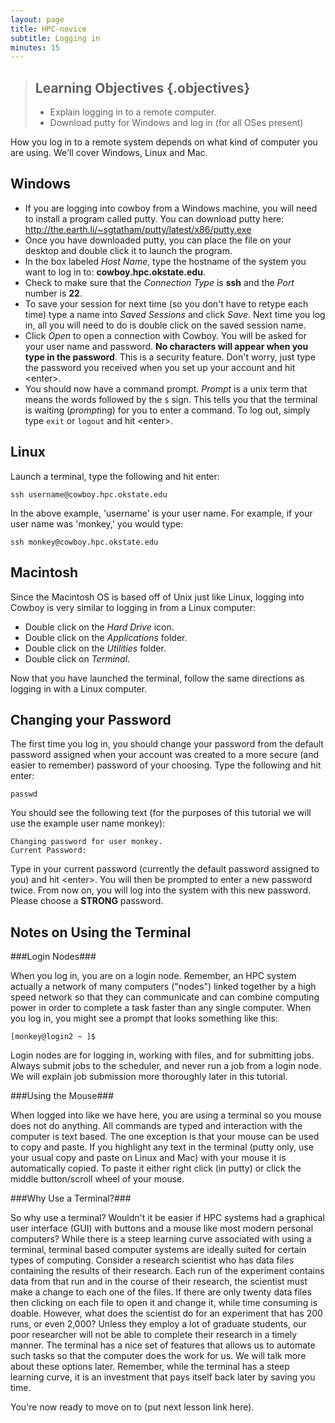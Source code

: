 ```yaml
---
layout: page
title: HPC-novice
subtitle: Logging in
minutes: 15
---
```

> ## Learning Objectives {.objectives}
>
> *   Explain logging in to a remote computer.
> *   Download putty for Windows and log in (for all OSes present)

How you log in to a remote system depends on what
kind of computer you are using.  We'll cover Windows, 
Linux and Mac.

Windows
-------
- If you are logging into cowboy from a Windows machine, you will need to install a program called putty. You can download putty here:  http://the.earth.li/~sgtatham/putty/latest/x86/putty.exe
- Once you have downloaded putty, you can place the file on your desktop and double click it to launch the program. 
- In the box labeled *Host Name*, type the hostname of the system you want to log in to: **cowboy.hpc.okstate.edu**.
- Check to make sure that the *Connection Type* is **ssh** and the *Port* number is **22**.
- To save your session for next time (so you don't have to retype each time) type a name into *Saved Sessions* and click *Save*. Next time you log in, all you will need to do is double click on the saved session name.
- Click *Open* to open a connection with Cowboy. You will be asked for your user name and password. **No characters will appear when you type in the password**. This is a security feature. Don't worry, just type the password you received when you set up your account and hit \<enter\>.
- You should now have a command prompt. *Prompt* is a unix term that means the words followed by the `$` sign. This tells you that the terminal is waiting (*prompt*ing) for you to enter a command. To log out, simply type `exit` or `logout` and hit \<enter\>.

Linux
-----
Launch a terminal, type the following and hit enter:

	ssh username@cowboy.hpc.okstate.edu

In the above example, 'username' is your user name. For example, if your user name was 'monkey,' you would type:

	ssh monkey@cowboy.hpc.okstate.edu


Macintosh
---------
Since the Macintosh OS is based off of Unix just like Linux, logging into Cowboy is very similar to logging in from a Linux computer:

-	Double click on the *Hard Drive* icon.
-	Double click on the *Applications* folder.
-	Double click on the *Utilities* folder.
-	Double click on *Terminal*.

Now that you have launched the terminal, follow the same directions as logging in with a Linux computer.



Changing your Password
----------------------
The first time you log in, you should change your password from the default password assigned when your account was created to a more secure (and easier to remember) password of your choosing. Type the following and hit enter:

	passwd

You should see the following text (for the purposes of this tutorial we will use the example user name monkey):

	Changing password for user monkey.
	Current Password:

Type in your current password (currently the default password assigned to you) and hit \<enter\>. You will then be prompted to enter a new password twice. From now on, you will log into the system with this new password. Please choose a **STRONG** password.

Notes on Using the Terminal
------------------

###Login Nodes###

When you log in, you are on a login node. Remember, an HPC system actually a network of many computers ("nodes") linked together by a high speed network so that they can communicate and can combine computing power in order to complete a task faster than any single computer.  When you log in, you might see a prompt that looks something like this:

	[monkey@login2 ~ ]$

Login nodes are for logging in, working with files, and for submitting jobs. Always submit jobs to the scheduler, and never run a job from a login node. We will explain job submission more thoroughly later in this tutorial.

###Using the Mouse###

When logged into like we have here, you are using a terminal so you mouse does not do anything. All commands are typed and interaction with the computer is text based. The one exception is that your mouse can be used to copy and paste. If you highlight any text in the terminal (putty only, use your usual copy and paste on Linux and Mac) with your mouse it is automatically copied. To paste it either right click (in putty) or click the middle button/scroll wheel of your mouse.

###Why Use a Terminal?###

So why use a terminal? Wouldn't it be easier if HPC systems had a graphical user interface (GUI) with buttons and a mouse like most modern personal computers? While there is a steep learning curve associated with using a terminal, terminal based computer systems are ideally suited for certain types of computing. Consider a research scientist who has data files containing the results of their research. Each run of the experiment contains data from that run and in the course of their research, the scientist must make a change to each one of the files. If there are only twenty data files then clicking on each file to open it and change it, while time consuming is doable. However, what does the scientist do for an experiment that has 200 runs, or even 2,000? Unless they employ a lot of graduate students, our poor researcher will not be able to complete their research in a timely manner. The terminal has a nice set of features that allows us to automate such tasks so that the computer does the work for us. We will talk more about these options later. Remember, while the terminal has a steep learning curve, it is an investment that pays itself back later by saving you time.

You're now ready to move on to (put next lesson link here).


